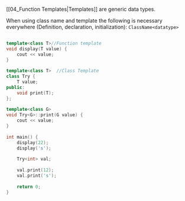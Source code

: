 [[04_Function Templates|Templates]] are generic data types.

When using class name and template the following is necessary everywhere (Definition, declaration, initialization):
`ClassName<datatype>`
```cpp
  
template<class T>//Function template
void display(T value) {  
    cout << value;  
}  
  
template<class T>  //Class Template
class Try {  
    T value;  
public:  
    void print(T);  
};  
  
template<class G>  
void Try<G>::print(G value) {  
    cout << value;  
}  
  
int main() {  
    display(22);  
    display('s');  
  
    Try<int> val;  
  
    val.print(12);  
    val.print('s');  
  
    return 0;  
}
```
